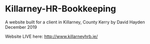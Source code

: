 # Killarney-HR-Bookkeeping

A website built for a client in Killarney, County Kerry
by David Hayden
December 2019

Website LIVE here: http://www.killarneyhrb.ie/

